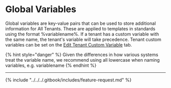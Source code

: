 # Global Variables

Global variables are key-value pairs that can be used to store additional information for All Tenants. These are applied to templates in standards using the format %variablename%. If a tenant has a custom variable with the same name, the tenant's variable will take precedence. Tenant custom variables can be set on the [Edit Tenant Custom Variable](../../tenant/administration/tenants/edit.md) tab.

{% hint style="danger" %}
Given the differences in how various systems treat the variable name, we recommend using all lowercase when naming variables, e.g. variablename
{% endhint %}

***

{% include "../../../.gitbook/includes/feature-request.md" %}
